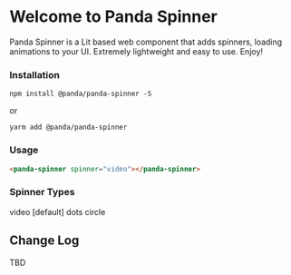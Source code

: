 # Welcome to Panda Spinner
Panda Spinner is a Lit based web component that adds spinners, loading animations to your UI. Extremely lightweight and easy to use.
Enjoy!

### Installation
```npm install @panda/panda-spinner -S```

or 

```yarm add @panda/panda-spinner```

### Usage

```html
<panda-spinner spinner="video"></panda-spinner>
```

### Spinner Types

video [default]
dots
circle

## Change Log

TBD